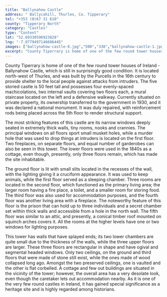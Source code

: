 ```yaml
---
title: "Ballynahow Castle"
address: " Ballycahill, Thurles, Co. Tipperary"
tel: "+353 (0)67 31 610"
county: "Tipperary North"
category: "Castles"
type: "Content"
lat: "52.69330596923828"
lng: "-7.8779497146606445"
images: ["ballynahow-castle-0.jpg","500","338","ballynahow-castle-1.jpg","310","224","ballynahow-castle-4.jpg","500","331","ballynahow-castle-6.jpg","375","500","ballynahow-castle-7.jpg","321","214","ballynahow-castle-8.jpg","375","500"]
excerpt: "County Tiperrary is home of one of the few round tower houses of Ireland - Ballynahow Castle, which is still in surprisingly good condition. It is loc..."
---
```

<p>County Tiperrary is home of one of the few round tower houses of Ireland - Ballynahow Castle, which is still in surprisingly good condition. It is located north-west of Thurles, and was built by the Purcells in the 16th century to provide shelter to the local people against attacks from intruders. The five storied castle is 50 feet tall and possesses four evenly-spaced machicolations, two internal vaults covering two floors each, a mural staircase located on the left and a defensive walkway. Currently situated on private property, its ownership transferred to the government in 1930, and it was declared a national monument. It was duly repaired, with reinforcement rods being placed across the 5th floor to render structural support.</p>  
    <p>The most striking features of this castle are its narrow windows deeply seated in extremely thick walls, tiny rooms, nooks and crannies. The principal windows on all floors sport small musket holes, while a murder hole that was used to drop things at intruders is located on the first floor. Two fireplaces, on separate floors, and equal number of garderobes can also be seen in this tower. The lower floors were used in the 1840s as a cottage, even though, presently, only three floors remain, which has made the site inhabitable.</p>  
    <p>The ground floor is lit with small slits located in the recesses of the wall, with the lighting giving it a cruciform appearance. It was used to keep animals, while the first floor served as a sleeping chamber. Three rooms are located in the second floor, which functioned as the primary living area; the larger room having a fire place, a toilet, and a smaller room for storing food. The third floor was also used for accommodation purposes, and the fourth floor was another living area with a fireplace. The noteworthy feature of this floor is the prison that can hold up to three individuals and a secret chamber set within thick walls and accessible from a hole in the north wall. The fifth floor was similar to an attic, and presently, a conical timber roof mounted on squinch arches covers it. All the rooms at the higher levels have one or two windows for lighting purposes.</p>  
    <p>This tower has walls that have splayed ends; its two lower chambers are quite small due to the thickness of the walls, while the three upper floors are larger. These three floors are rectangular in shape and have ogival and segmental headed windows. Only two ceilings, on the ground and third floors that were made of stone still exist, while the ones made of wood collapsed long ago. Amongst the two preserved ceilings, one is vaulted and the other is flat corbelled. A cottage and few out buildings are situated in the vicinity of the tower; however, the overall area has a very desolate look, even though the caretaker lets out accommodation nearby. As it is one of the very few round castles in Ireland, it has gained special significance as a heritage site and is highly regarded among historians.</p>